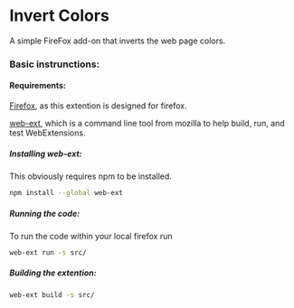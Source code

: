 # Invert Colors
A simple FireFox add-on that inverts the web page colors.

### Basic instrunctions:


#### Requirements:

[Firefox](https://www.mozilla.org/en-US/firefox/new/), as this extention is designed for firefox.

[web-ext](https://github.com/mozilla/web-ext), which is a command line tool from mozilla to help build, run, and test WebExtensions.

##### Installing web-ext:

This obviously requires npm to be installed.

```bash
npm install --global web-ext
```

##### Running the code:
To run the code within your local firefox run
```bash
web-ext run -s src/
```

##### Building the extention:
```bash
web-ext build -s src/
```
